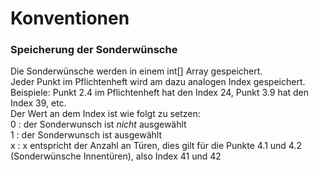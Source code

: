 # Konventionen

### Speicherung der Sonderwünsche

Die Sonderwünsche werden in einem int[] Array gespeichert.  
Jeder Punkt im Pflichtenheft wird am dazu analogen Index gespeichert.  
Beispiele: Punkt 2.4 im Pflichtenheft hat den Index 24, Punkt 3.9 hat den Index 39, etc.  
Der Wert an dem Index ist wie folgt zu setzen:  
0 : der Sonderwunsch ist *nicht* ausgewählt  
1 : der Sonderwunsch ist ausgewählt  
x : x entspricht der Anzahl an Türen, dies gilt für die Punkte 4.1 und 4.2 (Sonderwünsche Innentüren), also Index 41 und 42
